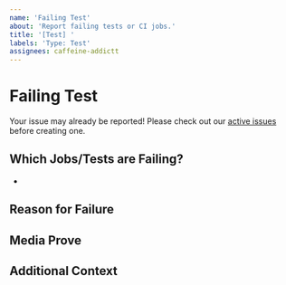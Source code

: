 ```yaml
---
name: 'Failing Test'
about: 'Report failing tests or CI jobs.'
title: '[Test] '
labels: 'Type: Test'
assignees: caffeine-addictt
---
```


# Failing Test

Your issue may already be reported!
Please check out our [active issues](https://github.com/caffeine-addictt/template/issues) before creating one.

## Which Jobs/Tests are Failing?

-

## Reason for Failure

<!--
Why is/are this/these job/test(s) failing?
What are we missing to make it pass?
-->

## Media Prove

<!--
If applicable, add screenshots or code snippets to explain the issue
If not applicable, remove this field
-->

## Additional Context

<!--
Any other extra context or information
-->

